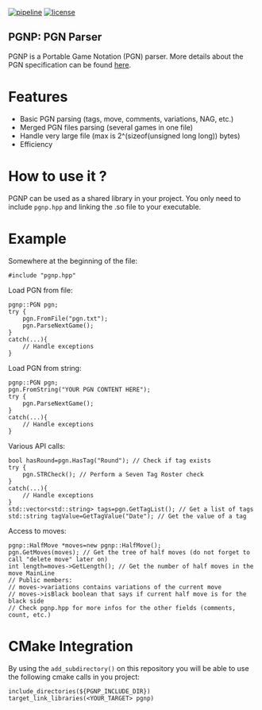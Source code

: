 [![pipeline](https://gitlab.com/manzerbredes/pgnp/badges/master/pipeline.svg)](https://gitlab.com/manzerbredes/pgnp/-/commits/master)
[![license](https://img.shields.io/badge/License-LGPL_v3-blue.svg)](https://www.gnu.org/licenses/lgpl-3.0)

## PGNP: PGN Parser

PGNP is a Portable Game Notation (PGN) parser. More details about the
PGN specification can be found [here](https://www.chessclub.com/help/PGN-spec).

# Features
- Basic PGN parsing (tags, move, comments, variations, NAG, etc.)
- Merged PGN files parsing (several games in one file)
- Handle very large file (max is 2^(sizeof(unsigned long long)) bytes)
- Efficiency

# How to use it ?
PGNP can be used as a shared library in your project.
You only need to include `pgnp.hpp` and linking the .so file to your
executable.

# Example
Somewhere at the beginning of the file:

    #include "pgnp.hpp"
Load PGN from file:

    pgnp::PGN pgn;
    try {
        pgn.FromFile("pgn.txt");
        pgn.ParseNextGame();
    }
    catch(...){
        // Handle exceptions
    }
Load PGN from string:

    pgnp::PGN pgn;
    pgn.FromString("YOUR PGN CONTENT HERE");
    try {
        pgn.ParseNextGame();
    }
    catch(...){
        // Handle exceptions
    }
Various API calls:

    bool hasRound=pgn.HasTag("Round"); // Check if tag exists
    try {
        pgn.STRCheck(); // Perform a Seven Tag Roster check
    }
    catch(...){
        // Handle exceptions
    }
    std::vector<std::string> tags=pgn.GetTagList(); // Get a list of tags
    std::string tagValue=GetTagValue("Date"); // Get the value of a tag
Access to moves:

    pgnp::HalfMove *moves=new pgnp::HalfMove();
    pgn.GetMoves(moves); // Get the tree of half moves (do not forget to call "delete move" later on)
    int length=moves->GetLength(); // Get the number of half moves in the move MainLine
    // Public members:
    // moves->variations contains variations of the current move
    // moves->isBlack boolean that says if current half move is for the black side
    // Check pgnp.hpp for more infos for the other fields (comments, count, etc.)

# CMake Integration
By using the `add_subdirectory()` on this repository you will be able to use the following cmake calls in you project:

    include_directories(${PGNP_INCLUDE_DIR})
    target_link_libraries(<YOUR_TARGET> pgnp)


